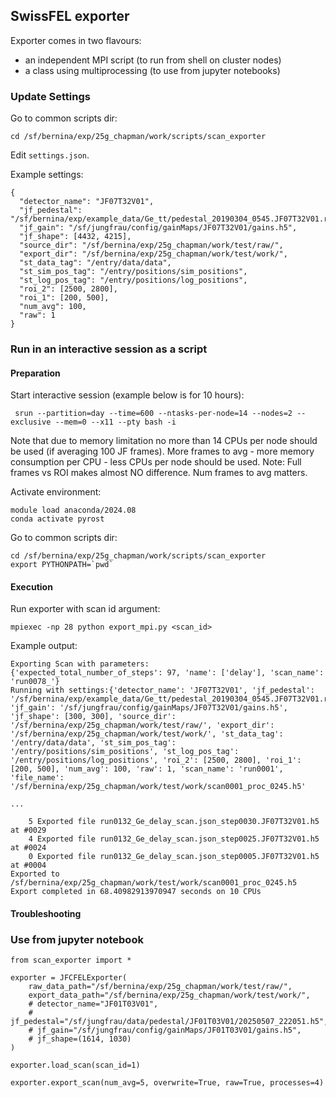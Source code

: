 ## SwissFEL exporter

Exporter comes in two flavours:
- an independent MPI script (to run from shell on cluster nodes)
- a class using multiprocessing (to use from jupyter notebooks)

### Update Settings

Go to common scripts dir:

```
cd /sf/bernina/exp/25g_chapman/work/scripts/scan_exporter
```

Edit `settings.json`.

Example settings:
```
{
  "detector_name": "JF07T32V01",
  "jf_pedestal": "/sf/bernina/exp/example_data/Ge_tt/pedestal_20190304_0545.JF07T32V01.res.h5",
  "jf_gain": "/sf/jungfrau/config/gainMaps/JF07T32V01/gains.h5",
  "jf_shape": [4432, 4215],
  "source_dir": "/sf/bernina/exp/25g_chapman/work/test/raw/",
  "export_dir": "/sf/bernina/exp/25g_chapman/work/test/work/",
  "st_data_tag": "/entry/data/data",
  "st_sim_pos_tag": "/entry/positions/sim_positions",
  "st_log_pos_tag": "/entry/positions/log_positions",
  "roi_2": [2500, 2800],
  "roi_1": [200, 500],
  "num_avg": 100,
  "raw": 1
}

```

### Run in an interactive session as a script
#### Preparation
Start interactive session (example below is for 10 hours):

```
 srun --partition=day --time=600 --ntasks-per-node=14 --nodes=2 --exclusive --mem=0 --x11 --pty bash -i
```

Note that due to memory limitation no more than 14 CPUs per node should be used (if averaging 100 JF frames).
More frames to avg - more memory consumption per CPU - less CPUs per node should be used.
Note: Full frames vs ROI makes almost NO difference. Num frames to avg matters.

Activate environment:

```
module load anaconda/2024.08
conda activate pyrost
```

Go to common scripts dir:

```
cd /sf/bernina/exp/25g_chapman/work/scripts/scan_exporter
export PYTHONPATH=`pwd`
```

#### Execution
Run exporter with scan id argument:
```
mpiexec -np 28 python export_mpi.py <scan_id>
```

Example output:
```
Exporting Scan with parameters:
{'expected_total_number_of_steps': 97, 'name': ['delay'], 'scan_name': 'run0078_'}
Running with settings:{'detector_name': 'JF07T32V01', 'jf_pedestal': '/sf/bernina/exp/example_data/Ge_tt/pedestal_20190304_0545.JF07T32V01.res.h5', 'jf_gain': '/sf/jungfrau/config/gainMaps/JF07T32V01/gains.h5', 'jf_shape': [300, 300], 'source_dir': '/sf/bernina/exp/25g_chapman/work/test/raw/', 'export_dir': '/sf/bernina/exp/25g_chapman/work/test/work/', 'st_data_tag': '/entry/data/data', 'st_sim_pos_tag': '/entry/positions/sim_positions', 'st_log_pos_tag': '/entry/positions/log_positions', 'roi_2': [2500, 2800], 'roi_1': [200, 500], 'num_avg': 100, 'raw': 1, 'scan_name': 'run0001', 'file_name': '/sf/bernina/exp/25g_chapman/work/test/work/scan0001_proc_0245.h5'

...

    5 Exported file run0132_Ge_delay_scan.json_step0030.JF07T32V01.h5 at #0029
    4 Exported file run0132_Ge_delay_scan.json_step0025.JF07T32V01.h5 at #0024
	0 Exported file run0132_Ge_delay_scan.json_step0005.JF07T32V01.h5 at #0004
Exported to /sf/bernina/exp/25g_chapman/work/test/work/scan0001_proc_0245.h5
Export completed in 68.40982913970947 seconds on 10 CPUs

```
#### Troubleshooting

### Use from jupyter notebook 

```
from scan_exporter import *

exporter = JFCFELExporter(
    raw_data_path="/sf/bernina/exp/25g_chapman/work/test/raw/",
    export_data_path="/sf/bernina/exp/25g_chapman/work/test/work/",
    # detector_name="JF01T03V01",
    # jf_pedestal="/sf/jungfrau/data/pedestal/JF01T03V01/20250507_222051.h5",
    # jf_gain="/sf/jungfrau/config/gainMaps/JF01T03V01/gains.h5",
    # jf_shape=(1614, 1030)
)

exporter.load_scan(scan_id=1)

exporter.export_scan(num_avg=5, overwrite=True, raw=True, processes=4)
```
